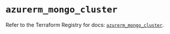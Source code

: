 # `azurerm_mongo_cluster`

Refer to the Terraform Registry for docs: [`azurerm_mongo_cluster`](https://registry.terraform.io/providers/hashicorp/azurerm/4.11.0/docs/resources/mongo_cluster).
